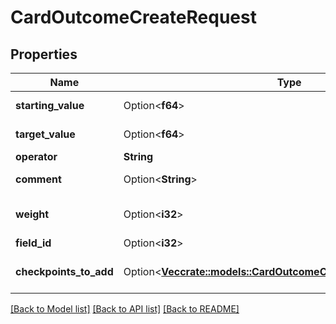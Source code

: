 # CardOutcomeCreateRequest

## Properties

Name | Type | Description | Notes
------------ | ------------- | ------------- | -------------
**starting_value** | Option<**f64**> | Starting value | [optional]
**target_value** | Option<**f64**> | Target value | [optional]
**operator** | **String** | Operator | 
**comment** | Option<**String**> | An outcome comment. | [optional]
**weight** | Option<**i32**> | Weight | [optional][default to 1]
**field_id** | Option<**i32**> | Field id | [optional]
**checkpoints_to_add** | Option<[**Vec<crate::models::CardOutcomeCheckpointCreateRequest>**](CardOutcomeCheckpointCreateRequest.md)> | A list of checkpoints to add. | [optional]

[[Back to Model list]](../README.md#documentation-for-models) [[Back to API list]](../README.md#documentation-for-api-endpoints) [[Back to README]](../README.md)


